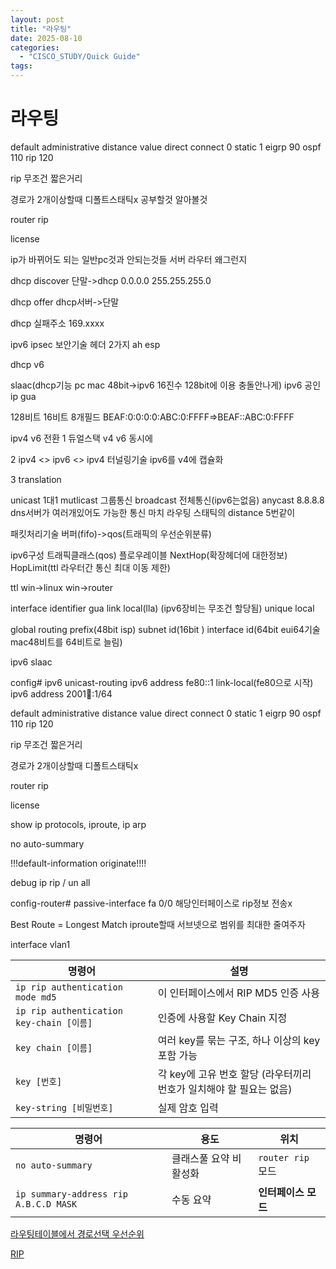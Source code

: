 ```yaml
---
layout: post
title: "라우팅"
date: 2025-08-10
categories:
  - "CISCO_STUDY/Quick Guide"
tags:
---
```



# 라우팅

default administrative distance value
direct connect 0
static 1
eigrp 90
ospf 110
rip 120

rip 무조건 짧은거리

경로가 2개이상할때 디폴트스태틱x 공부할것 알아볼것

router rip

license

ip가 바뀌어도 되는 일반pc것과 안되는것들 서버 라우터
왜그런지

dhcp discover
단말->dhcp
0.0.0.0 255.255.255.0

dhcp offer
dhcp서버->단말

dhcp 실패주소 169.xxxx

ipv6
ipsec 보안기술
헤더 2가지
ah
esp

dhcp v6

slaac(dhcp기능 pc mac 48bit->ipv6 16진수 128bit에 이용 충돌안나게)
ipv6 공인 ip gua

128비트 16비트 8개필드
BEAF:0:0:0:0:ABC:0:FFFF=>BEAF::ABC:0:FFFF

ipv4 v6 전환
1 듀얼스택 v4 v6 동시에

2 ipv4 <> ipv6 <> ipv4
터널링기술 ipv6를 v4에 캡슐화

3 translation

unicast 1대1
mutlicast 그룹통신
broadcast 전체통신(ipv6는없음)
anycast 8.8.8.8 dns서버가 여러개있어도 가능한 통신
마치 라우팅 스태틱의 distance 5번같이

패킷처리기술
버퍼(fifo)->qos(트래픽의 우선순위분류)

ipv6구성
트래픽클래스(qos)
플로우레이블
NextHop(확장헤더에 대한정보)
HopLimit(ttl 라우터간 통신 최대 이동 제한)

ttl
win->linux
win->router

interface identifier
gua
link local(lla) (ipv6장비는 무조건 할당됨)
unique local

global routing prefix(48bit isp)
subnet id(16bit )
interface id(64bit eui64기술 mac48비트를 64비트로 늘림)

ipv6 slaac

config# ipv6 unicast-routing
ipv6 address fe80::1 link-local(fe80으로 시작)
ipv6 address 2001:abcd::1/64

default administrative distance value
direct connect 0
static 1
eigrp 90
ospf 110
rip 120

rip 무조건 짧은거리

경로가 2개이상할때 디폴트스태틱x

router rip

license

show ip protocols, iproute, ip arp

no auto-summary

!!!default-information originate!!!!

debug ip rip / un all

config-router# passive-interface fa 0/0
해당인터페이스로 rip정보 전송x

Best Route = Longest Match
iproute할때 서브넷으로 범위를 최대한 줄여주자

interface vlan1

| 명령어 | 설명 |
| --- | --- |
| `ip rip authentication mode md5` | 이 인터페이스에서 RIP MD5 인증 사용 |
| `ip rip authentication key-chain [이름]` | 인증에 사용할 Key Chain 지정 |
| `key chain [이름]` | 여러 key를 묶는 구조, 하나 이상의 key 포함 가능 |
| `key [번호]` | 각 key에 고유 번호 할당 (라우터끼리 번호가 일치해야 할 필요는 없음) |
| `key-string [비밀번호]` | 실제 암호 입력 |

| 명령어 | 용도 | 위치 |
| --- | --- | --- |
| `no auto-summary` | 클래스풀 요약 비활성화 | `router rip` 모드 |
| `ip summary-address rip A.B.C.D MASK` | 수동 요약 | **인터페이스 모드** |

[라우팅테이블에서 경로선택 우선순위](%E1%84%85%E1%85%A1%E1%84%8B%E1%85%AE%E1%84%90%E1%85%B5%E1%86%BC%20226f2235217380e19538d54d2ce3eea0/%E1%84%85%E1%85%A1%E1%84%8B%E1%85%AE%E1%84%90%E1%85%B5%E1%86%BC%E1%84%90%E1%85%A6%E1%84%8B%E1%85%B5%E1%84%87%E1%85%B3%E1%86%AF%E1%84%8B%E1%85%A6%E1%84%89%E1%85%A5%20%E1%84%80%E1%85%A7%E1%86%BC%E1%84%85%E1%85%A9%E1%84%89%E1%85%A5%E1%86%AB%E1%84%90%E1%85%A2%E1%86%A8%20%E1%84%8B%E1%85%AE%E1%84%89%E1%85%A5%E1%86%AB%E1%84%89%E1%85%AE%E1%86%AB%E1%84%8B%E1%85%B1%2022ef2235217380809acdd6ac2f0886c2.md)

[RIP](%E1%84%85%E1%85%A1%E1%84%8B%E1%85%AE%E1%84%90%E1%85%B5%E1%86%BC%20226f2235217380e19538d54d2ce3eea0/RIP%20229f2235217380d1b859c60cf0a7ac61.md)